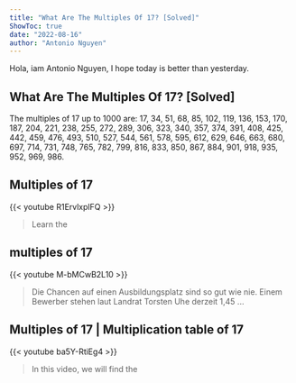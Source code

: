 ```yaml
---
title: "What Are The Multiples Of 17? [Solved]"
ShowToc: true 
date: "2022-08-16"
author: "Antonio Nguyen" 
---
```


Hola, iam Antonio Nguyen, I hope today is better than yesterday.
## What Are The Multiples Of 17? [Solved]
The multiples of 17 up to 1000 are: 17, 34, 51, 68, 85, 102, 119, 136, 153, 170, 187, 204, 221, 238, 255, 272, 289, 306, 323, 340, 357, 374, 391, 408, 425, 442, 459, 476, 493, 510, 527, 544, 561, 578, 595, 612, 629, 646, 663, 680, 697, 714, 731, 748, 765, 782, 799, 816, 833, 850, 867, 884, 901, 918, 935, 952, 969, 986.

## Multiples of 17
{{< youtube R1ErvlxplFQ >}}
>Learn the 

## multiples of 17
{{< youtube M-bMCwB2L10 >}}
>Die Chancen auf einen Ausbildungsplatz sind so gut wie nie. Einem Bewerber stehen laut Landrat Torsten Uhe derzeit 1,45 ...

## Multiples of 17 | Multiplication table of 17
{{< youtube ba5Y-RtiEg4 >}}
>In this video, we will find the 

